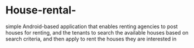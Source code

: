 # House-rental-
simple Android-based application that enables renting agencies to post houses for renting, and the tenants to search the available houses based on search criteria, and then apply to rent the houses they are interested in
